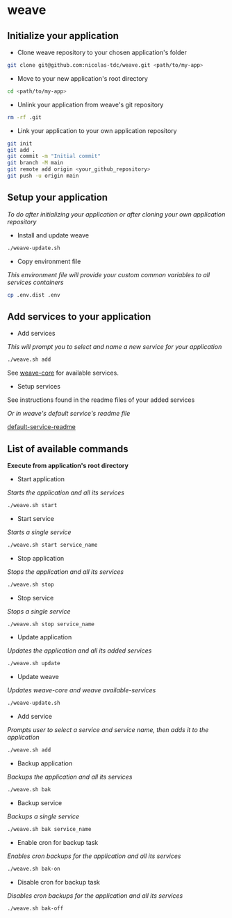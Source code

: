 # weave

## Initialize your application

- Clone weave repository to your chosen application's folder
```bash
git clone git@github.com:nicolas-tdc/weave.git <path/to/my-app>
```

- Move to your new application's root directory
```bash
cd <path/to/my-app>
```

- Unlink your application from weave's git repository
```bash
rm -rf .git
```

- Link your application to your own application repository
```bash
git init
git add .
git commit -m "Initial commit"
git branch -M main
git remote add origin <your_github_repository>
git push -u origin main
```

## Setup your application   
*To do after initializing your application or after cloning your own application repository*

- Install and update weave
```bash
./weave-update.sh
```

- Copy environment file

*This environment file will provide your custom common variables to all services containers*
```bash
cp .env.dist .env
```

## Add services to your application

- Add services

*This will prompt you to select and name a new service for your application*
```bash
./weave.sh add
```
See [weave-core](https://github.com/nicolas-tdc/weave-core) for available services.

- Setup services

See instructions found in the readme files of your added services

*Or in weave's default service's readme file*

[default-service-readme](./weave-core/default-service/README.md)

## List of available commands
**Execute from application's root directory**

- Start application

*Starts the application and all its services*
```bash
./weave.sh start
```

- Start service

*Starts a single service*
```bash
./weave.sh start service_name
```

- Stop application

*Stops the application and all its services*
```bash
./weave.sh stop
```

- Stop service

*Stops a single service*
```bash
./weave.sh stop service_name
```

- Update application

*Updates the application and all its added services*
```bash
./weave.sh update
```

- Update weave

*Updates weave-core and weave available-services*
```bash
./weave-update.sh
```

- Add service

*Prompts user to select a service and service name, then adds it to the application*
```bash
./weave.sh add
```

- Backup application

*Backups the application and all its services*
```bash
./weave.sh bak
```

- Backup service

*Backups a single service*
```bash
./weave.sh bak service_name
```

- Enable cron for backup task

*Enables cron backups for the application and all its services*
```bash
./weave.sh bak-on
```

- Disable cron for backup task

*Disables cron backups for the application and all its services*
```bash
./weave.sh bak-off
```

